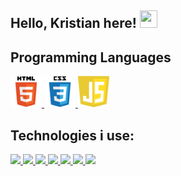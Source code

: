 ## Hello, Kristian here! <img src="https://media.giphy.com/media/hvRJCLFzcasrR4ia7z/giphy.gif" width="28px" height="28px">

## Programming Languages

<div float="left">
  <a href="https://developer.mozilla.org/en-US/docs/Web/HTML">
        <img src="Icons/html.svg" width="50" height="50">
    </a>
    <a href="https://developer.mozilla.org/en-US/docs/Web/CSS">
        <img src="Icons/css.svg" width="50" height="50">
    </a>
    <a href="https://www.javascript.com/">
        <img src="Icons/javascript.svg" width="50" height="50">
    </a>
<br>

## Technologies i use:

<div float="left">
    <a href="https://www.adobe.com/no/products/illustrator/campaign/pricing.html?gclid=CjwKCAiAq4KuBhA6EiwArMAw1IfnwKIq3tN61kPeIRxY4wSZ-Zd0FNXV5N_hskuICvflzNW6SbruSRoCFMsQAvD_BwE&mv=search&mv=search&mv2=paidsearch&sdid=GMCWY69B&ef_id=CjwKCAiAq4KuBhA6EiwArMAw1IfnwKIq3tN61kPeIRxY4wSZ-Zd0FNXV5N_hskuICvflzNW6SbruSRoCFMsQAvD_BwE:G:s&s_kwcid=AL!3085!3!597287462549!e!!g!!adobe%20illustrator!1480122696!60147184954&gad_source=1">
        <img src="md/img/adobe_ai.svg" width="50">
    </a>
    <a href="https://www.adobe.com/no/products/photoshop/landpa.html?gclid=CjwKCAiAq4KuBhA6EiwArMAw1HeMsUrZn60vIxW56FBT4Q7_S1c130w-yLsgJJXbxgPY1kxF-NDlVxoCZGoQAvD_BwE&mv=search&mv=search&mv2=paidsearch&sdid=2XBSBWBF&ef_id=CjwKCAiAq4KuBhA6EiwArMAw1HeMsUrZn60vIxW56FBT4Q7_S1c130w-yLsgJJXbxgPY1kxF-NDlVxoCZGoQAvD_BwE:G:s&s_kwcid=AL!3085!3!474194483951!e!!g!!adobe%20photoshop!1471316782!58669001444&gad_source=1">
        <img src="md/img/adobe_ps.svg" width="50">
    </a>
    <a href="https://www.adobe.com/no/products/premiere/campaign/pricing.html?gclid=CjwKCAiAq4KuBhA6EiwArMAw1Iiku1_Rr9jNBxdi_2mS418MorfDzIq4VGWXBJiNfth_SXKcp_FG7BoCBNMQAvD_BwE&mv=search&mv=search&mv2=paidsearch&sdid=G4FRYP7G&ef_id=CjwKCAiAq4KuBhA6EiwArMAw1Iiku1_Rr9jNBxdi_2mS418MorfDzIq4VGWXBJiNfth_SXKcp_FG7BoCBNMQAvD_BwE:G:s&s_kwcid=AL!3085!3!340868332463!e!!g!!adobe%20premiere%20pro!1471316863!58669011724&gad_source=1">
        <img src="md/img/adobe_pr.svg" width="50">
    </a>
    <a href="https://www.adobe.com/no/products/aftereffects/landpb.html?gclid=CjwKCAiAq4KuBhA6EiwArMAw1O2f0ndsWoe976kuIxOHTnpZqXsgkcqnvIQamlSfZUj8JBpbV2JjJBoC5gIQAvD_BwE&mv=search&mv=search&mv2=paidsearch&sdid=G85SYKHF&ef_id=CjwKCAiAq4KuBhA6EiwArMAw1O2f0ndsWoe976kuIxOHTnpZqXsgkcqnvIQamlSfZUj8JBpbV2JjJBoC5gIQAvD_BwE:G:s&s_kwcid=AL!3085!3!597212105440!e!!g!!adobe%20after%20effects!1471316602!57366244312&gad_source=1">
        <img src="md/img/adobe_ae.svg" width="50">
    </a>
    <a href="https://www.adobe.com/no/products/indesign/landpb.html?gclid=CjwKCAiAq4KuBhA6EiwArMAw1CR_wGe1b0wT_2OaiNrLryUmRKITw7oCIWo0LyblGpKVnYPaM1CDlhoCT80QAvD_BwE&mv=search&mv=search&mv2=paidsearch&sdid=HVQ7WXXZ&ef_id=CjwKCAiAq4KuBhA6EiwArMAw1CR_wGe1b0wT_2OaiNrLryUmRKITw7oCIWo0LyblGpKVnYPaM1CDlhoCT80QAvD_BwE:G:s&s_kwcid=AL!3085!3!597168709350!e!!g!!adobe%20indesign!1471316830!58668989204&gad_source=1">
        <img src="md/img/adobe_id.svg" width="50">
    </a>
    <a href="https://code.visualstudio.com/">
        <img src="md/img/vscode.svg" width="50">
    </a>
   <a href="https://figma.com/">
        <img src="md/img/figma.svg" width="50">
    </a>
</div>
